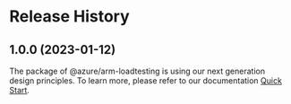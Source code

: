 # Release History
    
## 1.0.0 (2023-01-12)

The package of @azure/arm-loadtesting is using our next generation design principles. To learn more, please refer to our documentation [Quick Start](https://aka.ms/js-track2-quickstart).

